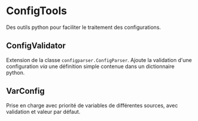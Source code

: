 # ConfigTools
Des outils python pour faciliter le traitement des configurations.

## ConfigValidator
Extension de la classe `configparser.ConfigParser`. Ajoute la validation d'une configuration *via* une définition simple contenue dans un dictionnaire python.

## VarConfig
Prise en charge avec priorité de variables de différentes sources, avec validation et valeur par défaut.
